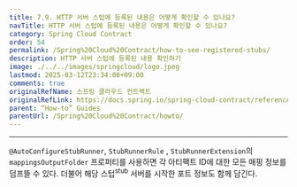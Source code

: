 ```yaml
---
title: 7.9. HTTP 서버 스텁에 등록된 내용은 어떻게 확인할 수 있나요?
navTitle: HTTP 서버 스텁에 등록된 내용은 어떻게 확인할 수 있나요?
category: Spring Cloud Contract
order: 54
permalink: /Spring%20Cloud%20Contract/how-to-see-registered-stubs/
description: HTTP 서버 스텁에 등록된 내용 확인하기
image: ./../../images/springcloud/logo.jpeg
lastmod: 2025-03-12T23:34:00+09:00
comments: true
originalRefName: 스프링 클라우드 컨트랙트
originalRefLink: https://docs.spring.io/spring-cloud-contract/reference/4.2.0/howto/how-to-see-registered-stubs.html
parent: “How-to” Guides
parentUrl: /Spring%20Cloud%20Contract/howto/
---
```


---

`@AutoConfigureStubRunner`, `StubRunnerRule` , `StubRunnerExtension`의 `mappingsOutputFolder` 프로퍼티를 사용하면 각 아티팩트 ID에 대한 모든 매핑 정보를 덤프뜰 수 있다. 더불어 해당 스텁<sup>stub</sup> 서버를 시작한 포트 정보도 함께 담긴다.